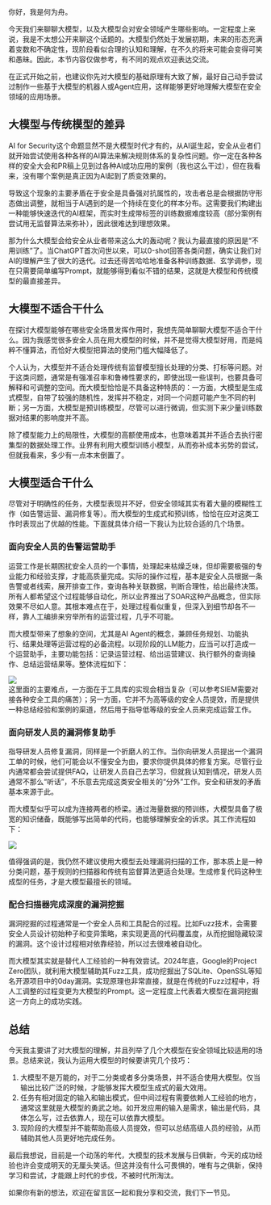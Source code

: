你好，我是何为舟。

今天我们来聊聊大模型，以及大模型会对安全领域产生哪些影响。一定程度上来说，我是不太想公开来聊这个话题的。大模型仍然处于发展初期，未来的形态充满着变数和不确定性，现阶段看似合理的认知和理解，在不久的将来可能会变得可笑和愚昧。因此，本节内容仅做参考，有不同的观点欢迎表达交流。

在正式开始之前，也建议你先对大模型的基础原理有大致了解，最好自己动手尝试过制作一些基于大模型的机器人或Agent应用，这样能够更好地理解大模型在安全领域的应用场景。

## 大模型与传统模型的差异

AI for Security这个命题显然不是大模型时代才有的，从AI诞生起，安全从业者们就开始尝试使用各种各样的AI算法来解决规则体系的复杂性问题。你一定在各种各样的安全大会和PR稿上见到过各种AI成功应用的案例（我也这么干过），但在我看来，没有哪个案例是真正因为AI起到了质变效果的。

导致这个现象的主要矛盾在于安全是具备强对抗属性的，攻击者总是会根据防守形态做出调整，就相当于AI遇到的是一个持续在变化的样本分布。这需要我们构建出一种能够快速迭代的AI框架，而实时生成带标签的训练数据难度较高（部分案例有尝试用无监督算法来弥补），因此很难达到理想效果。

那为什么大模型会给安全从业者带来这么大的轰动呢？我认为最直接的原因是“不用训练”了。当ChatGPT首次问世以来，可以0-shot回答各类问题，确实让我们对AI的理解产生了很大的迭代。过去还得苦哈哈地准备各种训练数据、玄学调参，现在只需要简单编写Prompt，就能够得到看似不错的结果，这就是大模型和传统模型的最直接差异。

## 大模型不适合干什么

在探讨大模型能够在哪些安全场景发挥作用时，我想先简单聊聊大模型不适合干什么。因为我感觉很多安全人员在用大模型的时候，并不是觉得大模型好用，而是纯粹不懂算法，而恰好大模型把算法的使用门槛大幅降低了。

个人认为，大模型并不适合处理传统有监督模型擅长处理的分类、打标等问题。对于这类问题，通常是有强准召率和鲁棒性要求的，即使出现一些误判，也要具备可解释和可调整的空间。而大模型恰恰是不具备这种特质的：一方面，大模型是生成式模型，自带了较强的随机性，发挥并不稳定，对同一个问题可能产生不同的判断；另一方面，大模型是预训练模型，尽管可以进行微调，但实测下来少量训练数据对结果的影响度并不高。

除了模型能力上的局限性，大模型的高额使用成本，也意味着其并不适合去执行密集型的数据处理工作。业界有利用大模型训练小模型，从而弥补成本劣势的尝试，但就我看来，多少有一点本末倒置了。

## 大模型适合干什么

尽管对于明确性的任务，大模型表现并不好，但安全领域其实有着大量的模糊性工作（如告警运营、漏洞修复等）。而大模型的生成式和预训练，恰恰在应对这类工作时表现出了优越的性能。下面就具体介绍一下我认为比较合适的几个场景。

### 面向安全人员的告警运营助手

运营工作是长期困扰安全人员的一个事情，处理起来枯燥乏味，但却需要极强的专业能力和经验支撑，才能高质量完成。实际的操作过程，基本是安全人员根据一条告警或者线索，展开排查工作，查询各种关联数据，判断合理性，给出最终决策。所有人都希望这个过程能够自动化，所以业界推出了SOAR这种产品概念，但实际效果不尽如人意。其根本难点在于，处理过程看似重复，但深入到细节却各不一样，靠人工编排来穷举所有的运营过程，几乎不可能。

而大模型带来了想象的空间，尤其是AI Agent的概念，兼顾任务规划、功能执行、结果处理等运营过程的必备流程。以现阶段的LLM能力，应当可以打造成一个运营助手，主要功能包括：记录运营过程、给出运营建议、执行额外的查询操作、总结运营结果等。整体流程如下：

![](https://static001.geekbang.org/resource/image/69/9e/695c39738f04e6cbc7520694ec34659e.jpg?wh=1524x686)  
这里面的主要难点，一方面在于工具库的实现会相当复杂（可以参考SIEM需要对接各种安全工具的痛苦）；另一方面，它并不为高等级的安全人员提效，而是提供一种总结经验和案例的渠道，然后用于指导低等级的安全人员来完成运营工作。

### 面向研发人员的漏洞修复助手

指导研发人员修复漏洞，同样是一个折磨人的工作。当你向研发人员提出一个漏洞工单的时候，他们可能会以不懂安全为由，要求你提供具体的修复方案。尽管行业内通常都会尝试提供FAQ，让研发人员自己去学习，但就我认知到情况，研发人员通常不那么“听话”，不乐意去完成这类安全相关的“分外”工作。安全和研发的矛盾基本来源于此。

而大模型似乎可以成为连接两者的桥梁。通过海量数据的预训练，大模型具备了极宽的知识储备，既能够写出简单的代码，也能够理解安全的诉求。其工作流程如下：

![](https://static001.geekbang.org/resource/image/81/9d/810235c5697b9b01accc3ec786de969d.jpg?wh=1466x692)

值得强调的是，我仍然不建议使用大模型去处理漏洞扫描的工作，那本质上是一种分类问题，基于规则的扫描器和传统有监督算法更适合处理。生成修复代码这种生成型的任务，才是大模型最擅长的领域。

### 配合扫描器完成深度的漏洞挖掘

漏洞挖掘的过程通常是一个安全人员和工具配合的过程。比如Fuzz技术，会需要安全人员设计初始种子和变异策略，来实现更高的代码覆盖度，从而挖掘隐藏较深的漏洞。这个设计过程相对依靠经验，所以过去很难被自动化。

而大模型其实就是替代人工经验的一种有效尝试。2024年底，Google的Project Zero团队，就利用大模型辅助其Fuzz工具，成功挖掘出了SQLite、OpenSSL等知名开源项目中的0day漏洞。实现原理也非常直接，就是在传统的Fuzz过程中，将人工调整的过程变更为大模型的Prompt。这一定程度上代表着大模型在漏洞挖掘这一方向上的成功实践。

## 总结

今天我主要讲了对大模型的理解，并且列举了几个大模型在安全领域比较适用的场景。总结来说，我认为运用大模型的时候要讲究几个技巧：

1. 大模型不是万能的，对于二分类或者多分类场景，并不适合使用大模型。仅当输出比较广泛的时候，才能够发挥大模型生成式的最大效用。
2. 任务有相对固定的输入和输出模式，但中间过程有需要依赖人工经验的地方，通常这里就是大模型的勇武之地。如开发应用的输入是需求，输出是代码，具体怎么写，过去依靠人，现在可以依靠大模型。
3. 现阶段的大模型并不能帮助高级人员提效，但可以总结高级人员的经验，从而辅助其他人员更好地完成任务。

最后我想说，目前是一个动荡的年代，大模型的技术发展与日俱新，今天的成功经验也许会变成明天的无厘头笑话。但这并没有什么可畏惧的，唯有与之俱新，保持学习和尝试，才能跟上时代的步伐，不被时代所淘汰。

如果你有新的想法，欢迎在留言区一起和我分享和交流，我们下一节见。